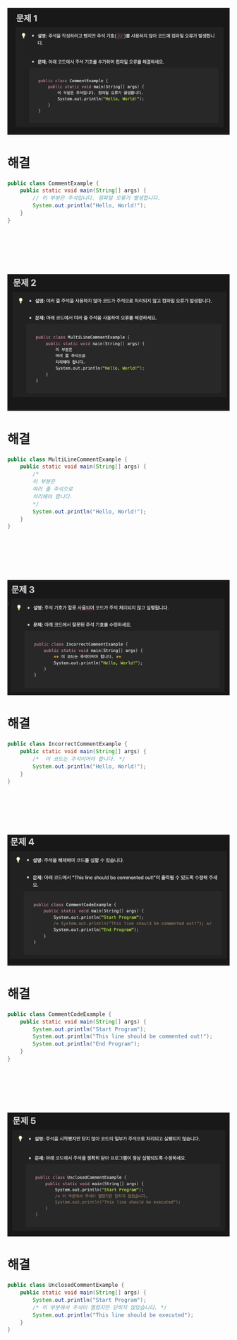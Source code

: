 ![alt text](/img/20250108_ans/image.png)

# 해결

```java
public class CommentExample {
    public static void main(String[] args) {
        // 이 부분은 주석입니다. 컴파일 오류가 발생합니다.
        System.out.println("Hello, World!");
    }
}
```

<br>
<br>
<br>
<br>
<br>

![alt text](/img/20250108_ans/image-1.png)

# 해결

```java
public class MultiLineCommentExample {
    public static void main(String[] args) {
        /*
        이 부분은
        여러 줄 주석으로
        처리해야 합니다.
        */
        System.out.println("Hello, World!");
    }
}
```

<br>
<br>
<br>
<br>
<br>

![alt text](/img/20250108_ans/image-2.png)

# 해결

```java
public class IncorrectCommentExample {
    public static void main(String[] args) {
        /*  이 코드는 주석이어야 합니다. */
        System.out.println("Hello, World!");
    }
}
```

<br>
<br>
<br>
<br>
<br>

![alt text](/img/20250108_ans/image-3.png)

# 해결

```java
public class CommentCodeExample {
    public static void main(String[] args) {
        System.out.println("Start Program");
        System.out.println("This line should be commented out!");
        System.out.println("End Program");
    }
}
```

<br>
<br>
<br>
<br>
<br>

![alt text](/img/20250108_ans/image-4.png)

# 해결

```java
public class UnclosedCommentExample {
    public static void main(String[] args) {
        System.out.println("Start Program");
        /* 이 부분에서 주석이 열렸지만 닫히지 않았습니다. */
        System.out.println("This line should be executed");
    }
}
```
